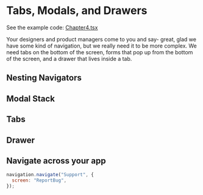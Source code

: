 # Tabs, Modals, and Drawers

See the example code: [Chapter4.tsx](../Chapter4.tsx)

Your designers and product managers come to you and say- great, glad we have some kind of navigation, but we really need it to be more complex. We need tabs on the bottom of the screen, forms that pop up from the bottom of the screen, and a drawer that lives inside a tab.

## Nesting Navigators

## Modal Stack

## Tabs

## Drawer

## Navigate across your app

```js
navigation.navigate("Support", {
  screen: "ReportBug",
});
```
